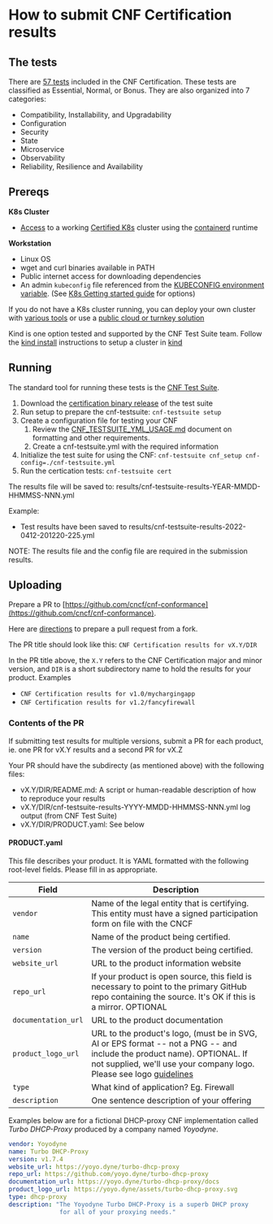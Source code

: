 # How to submit CNF Certification results

## The tests

There are [57 tests](../docs/CNFCertification-1.0.md) included in the CNF Certification. These tests are classified as Essential, Normal, or Bonus. They are also organized into 7 categories: 
- Compatibility, Installability, and Upgradability
- Configuration
- Security
- State
- Microservice
- Observability
- Reliability, Resilience and Availability

## Prereqs

**K8s Cluster**
- [Access](https://kubernetes.io/docs/tasks/access-application-cluster/access-cluster/) to a working [Certified K8s](https://cncf.io/ck) cluster using the [containerd](https://containerd.io/) runtime

**Workstation**
- Linux OS
- wget and curl binaries available in PATH
- Public internet access for downloading dependencies
- An admin `kubeconfig` file referenced from the [KUBECONFIG environment variable](https://kubernetes.io/docs/tasks/access-application-cluster/configure-access-multiple-clusters/#set-the-kubeconfig-environment-variable). (See [K8s Getting started guide](https://kubernetes.io/docs/setup/) for options)

If you do not have a K8s cluster running, you can deploy your own cluster with [various tools](https://kubernetes.io/docs/setup/) or use a [public cloud or turnkey solution](https://kubernetes.io/docs/setup/production-environment/turnkey-solutions/)

Kind is one option tested and supported by the CNF Test Suite team.  Follow the [kind install](KIND-INSTALL.md) instructions to setup a cluster in [kind](https://kind.sigs.k8s.io/)


## Running
The standard tool for running these tests is the [CNF Test Suite](https://github.com/cncf/cnf-testsuite). 

1. Download the [certification binary release](https://github.com/cncf/cnf-testsuite/releases/tag/v0.29.0) of the test suite
1. Run setup to prepare the cnf-testsuite: `cnf-testsuite setup`
3. Create a configuration file for testing your CNF
    1. Review the [CNF_TESTSUITE_YML_USAGE.md](CNF_TESTSUITE_YML_USAGE.md) document on formatting and other requirements.
    1. Create a cnf-testsuite.yml with the required information
4. Initialize the test suite for using the CNF: `cnf-testsuite cnf_setup cnf-config=./cnf-testsuite.yml`
5. Run the certication tests: `cnf-testsuite cert`

The results file will be saved to: results/cnf-testsuite-results-YEAR-MMDD-HHMMSS-NNN.yml

Example:
- Test results have been saved to results/cnf-testsuite-results-2022-0412-201220-225.yml

NOTE: The results file and the config file are required in the submission results.


<!--1. Pull down an example CNF configuration to try: curl -o cnf-testsuite.yml https://raw.githubusercontent.com/cncf/cnf-testsuite/main/example-cnfs/coredns/cnf-testsuite.yml-->


## Uploading

Prepare a PR to [https://github.com/cncf/cnf-conformance](https://github.com/cncf/cnf-conformance).

Here are [directions](https://help.github.com/en/articles/creating-a-pull-request-from-a-fork) to prepare a pull request from a fork.

The PR title should look like this: `CNF Certification results for vX.Y/DIR`

In the PR title above, the `X.Y` refers to the CNF Certification major and minor version, and `DIR` is a short subdirectory name to hold the results for your product.  Examples

- `CNF Certification results for v1.0/mychargingapp`
- `CNF Certification results for v1.2/fancyfirewall`


### Contents of the PR

If submitting test results for multiple versions, submit a PR for each product, ie. one PR for vX.Y results and a second PR for vX.Z

Your PR should have the subdirecty (as mentioned above) with the following files:

- vX.Y/DIR/README.md: A script or human-readable description of how to reproduce
your results
- vX.Y/DIR/cnf-testsuite-results-YYYY-MMDD-HHMMSS-NNN.yml log output (from CNF Test Suite)
- vX.Y/DIR/PRODUCT.yaml: See below
<!-- - vX.Y/DIR/test.log: Test log output (from CNF Certification).-->


#### PRODUCT.yaml

This file describes your product. It is YAML formatted with the following root-level fields. Please fill in as appropriate.

| Field               | Description |
| ------------------- | ----------- |
| `vendor`            | Name of the legal entity that is certifying. This entity must have a signed participation form on file with the CNCF  |
| `name`              | Name of the product being certified. |
| `version`           | The version of the product being certified. |
| `website_url`       | URL to the product information website |
| `repo_url`          | If your product is open source, this field is necessary to point to the primary GitHub repo containing the source. It's OK if this is a mirror. OPTIONAL  |
| `documentation_url` | URL to the product documentation |
| `product_logo_url`  | URL to the product's logo, (must be in SVG, AI or EPS format -- not a PNG -- and include the product name). OPTIONAL. If not supplied, we'll use your company logo. Please see logo [guidelines](https://github.com/cncf/landscape#logos) |
| `type`              | What kind of application? Eg. Firewall |
| `description` | One sentence description of your offering |

Examples below are for a fictional DHCP-proxy CNF implementation called _Turbo DHCP-Proxy_ produced by a company named _Yoyodyne_.

```yaml
vendor: Yoyodyne
name: Turbo DHCP-Proxy
version: v1.7.4
website_url: https://yoyo.dyne/turbo-dhcp-proxy
repo_url: https://github.com/yoyo.dyne/turbo-dhcp-proxy
documentation_url: https://yoyo.dyne/turbo-dhcp-proxy/docs
product_logo_url: https://yoyo.dyne/assets/turbo-dhcp-proxy.svg
type: dhcp-proxy
description: "The Yoyodyne Turbo DHCP-Proxy is a superb DHCP proxy 
              for all of your proxying needs."
```




